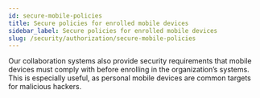 ```yaml
---
id: secure-mobile-policies
title: Secure policies for enrolled mobile devices
sidebar_label: Secure policies for enrolled mobile devices
slug: /security/authorization/secure-mobile-policies
---
```


Our collaboration systems
also provide security requirements
that mobile devices must comply with
before enrolling in the organization’s systems.
This is especially useful,
as personal mobile devices
are common targets for malicious hackers.
